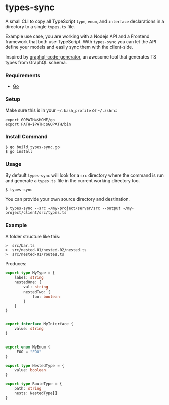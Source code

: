 # types-sync

A small CLI to copy all TypeScript `type`, `enum`, and `interface` declarations in a directory to a single `types.ts`
file.

Example use case, you are working with a Nodejs API and a Frontend framework that both use TypeScript. With `types-sync`
you can let the API define your models and easily sync them with the client-side.

Inspired by [graphql-code-generator](https://www.graphql-code-generator.com/), an awesome tool that generates TS types
from GraphQL schema.


### Requirements

- [Go](https://go.dev/)

### Setup

Make sure this is in your `~/.bash_profile` or `~/.zshrc`:

```shell
export GOPATH=$HOME/go
export PATH=$PATH:$GOPATH/bin
```

### Install Command

```shell
$ go build types-sync.go
$ go install
```

### Usage

By default `types-sync` will look for a `src` directory where the command is run and generate a `types.ts` file in the
current working directory too.

```shell
$ types-sync
```

You can provide your own source directory and destination.

```shell
$ types-sync --src ~/my-project/server/src --output ~/my-project/client/src/types.ts
```

### Example

A folder structure like this:

```shell
>  src/bar.ts
>  src/nested-01/nested-02/nested.ts
>  src/nested-01/routes.ts
```

Produces:

```ts
export type MyType = {
    label: string
    nestedOne: {
        val: string
        nestedTwo: {
            foo: boolean
        }
    }
}


export interface MyInterface {
    value: string
}


export enum MyEnum {
     FOO = "FOO"
}

export type NestedType = {
    value: boolean
}

export type RouteType = {
    path: string
    nests: NestedType[]
}
```

